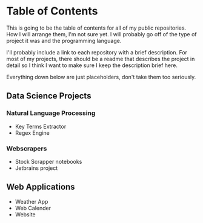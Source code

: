 # Table of Contents
This is going to be the table of contents for all of my public repositories. How I will arrange them, I'm not sure yet. I will probably go off of the type of project it was and the programming language. 

I'll probably include a link to each repository with a brief description. For most of my projects, there should be a readme that describes the project in detail so I think I want to make sure I keep the description brief here. 

Everything down below are just placeholders, don't take them too seriously. 

## Data Science Projects

### Natural Language Processing

* Key Terms Extractor
* Regex Engine

### Webscrapers

* Stock Scrapper notebooks
* Jetbrains project

## Web Applications

* Weather App
* Web Calender
* Website




